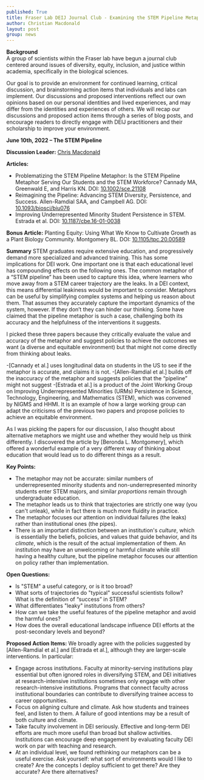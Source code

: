 ```yaml
---
published: True
title: Fraser Lab DEIJ Journal Club - Examining the STEM Pipeline Metaphor
author: Christian Macdonald
layout: post
group: news
---
```

**Background**
<br>
A group of scientists within the Fraser lab have begun a journal club centered around issues of diversity, equity, inclusion, and justice within academia, specifically in the biological sciences.

Our goal is to provide an environment for continued learning, critical discussion, and brainstorming action items that individuals and labs can implement. Our discussions and proposed interventions reflect our own opinions based on our personal identities and lived experiences, and may differ from the identities and experiences of others. We will recap our discussions and proposed action items through a series of blog posts, and encourage readers to directly engage with DEIJ practitioners and their scholarship to improve your environment.


**June 10th, 2022 – The STEM Pipeline**

**Discussion Leader:** [Chris Macdonald](/members/#Christian%20Macdonald,%20Ph.D.)

**Articles:**
- Problematizing the STEM Pipeline Metaphor: Is the STEM Pipeline Metaphor Serving Our Students and the STEM Workforce? Cannady MA, Greenwald E, and Harris KN. DOI: [10.1002/sce.21108](https://doi.org/10.1002/sce.21108)
- Reimagining the Pipeline: Advancing STEM Diversity, Persistence, and Success. Allen-Ramdial SAA, and Campbell AG. DOI: [10.1093/biosci/biu076](http://doi.org/10.1093/biosci/biu076)
- Improving Underrepresented Minority Student Persistence in STEM. Estrada et al. DOI: [10.1187/cbe.16-01-0038](https://doi.org/10.1187/cbe.16-01-0038)

**Bonus Article:**
Planting Equity: Using What We Know to Cultivate Growth as a Plant Biology Community. Montgomery BL. DOI: [10.1105/tpc.20.00589](https://doi.org/10.1105/tpc.20.00589)

**Summary**
STEM graduates require extensive education, and progressively demand more specialized and advanced training. This has some implications for DEI work. One important one is that each educational level has compounding effects on the following ones. The common metaphor of a “STEM pipeline” has been used to capture this idea, where learners who move away from a STEM career trajectory are the leaks. In a DEI context, this means differential leakiness would be important to consider.
Metaphors can be useful by simplifying complex systems and helping us reason about them. That assumes they accurately capture the important dynamics of the system, however. If they don’t they can hinder our thinking. Some have claimed that the pipeline metaphor is such a case, challenging both its accuracy and the helpfulness of the interventions it suggests.

I picked these three papers because they critically evaluate the value and accuracy of the metaphor and suggest policies to achieve the outcomes we want (a diverse and equitable environment) but that might not come directly from thinking about leaks.

-[Cannady et al.] uses longitudinal data on students in the US to see if the metaphor is accurate, and claims it is not.
-[Allen-Ramdial et al.] builds off the inaccuracy of the metaphor and suggests policies that the “pipeline” might not suggest
-[Estrada et al.] is a product of the Joint Working Group on Improving Underrepresented Minorities (URMs) Persistence in Science, Technology, Engineering, and Mathematics (STEM), which was convened by NIGMS and HHMI. It is an example of how a large working group can adapt the criticisms of the previous two papers and propose policies to achieve an equitable environment.

As I was picking the papers for our discussion, I also thought about alternative metaphors we might use and whether they would help us think differently. I discovered the article by [Beronda L. Montgomery], which offered a wonderful example of a very different way of thinking about education that would lead us to do different things as a result.

**Key Points:**
- The metaphor may not be accurate: similar numbers of underrepresented minority students and non-underrepresented minority students enter STEM majors, and similar *proportions* remain through undergraduate education.
- The metaphor leads us to think that trajectories are strictly one way (you can't *un*leak), while in fact there is much more fluidity in practice.
- The metaphor focuses our attention on individual failures (the leaks) rather than institutional ones (the pipes).
- There is an important distinction between an institution's *culture*, which is essentially the beliefs, policies, and values that guide behavior, and its *climate*, which is the result of the actual implementation of them. An institution may have an unwelcoming or harmful climate while still having a healthy culture, but the pipeline metaphor focuses our attention on policy rather than implementation.

**Open Questions:**
- Is "STEM" a useful category, or is it too broad?
- What sorts of trajectories do "typical" successful scientists follow? What is the definition of “success” in STEM?
- What differentiates "leaky" institutions from others?
- How can we take the useful features of the pipeline metaphor and avoid the harmful ones?
- How does the overall educational landscape influence DEI efforts at the post-secondary levels and beyond?

**Proposed Action Items:**
We broadly agree with the policies suggested by [Allen-Ramdial et al.] and [Estrada et al.], although they are larger-scale interventions. In particular:

- Engage across institutions. Faculty at minority-serving institutions play essential but often ignored roles in diversifying STEM, and DEI initiatives at research-intensive institutions sometimes only engage with other research-intensive institutions. Programs that connect faculty across institutional boundaries can contribute to diversifying trainee access to career opportunities.
- Focus on aligning culture and climate. Ask how students and trainees feel, and listen to them. A failure of good intentions may be a result of both culture and climate.
- Take faculty involvement in DEI seriously. Effective and long-term DEI efforts are much more useful than broad but shallow activities. Institutions can encourage deep engagement by evaluating faculty DEI work on par with teaching and research.
- At an individual level, we found rethinking our metaphors can be a useful exercise. Ask yourself: what sort of environments would I like to create? Are the concepts I deploy sufficient to get there? Are they accurate? Are there alternatives?
